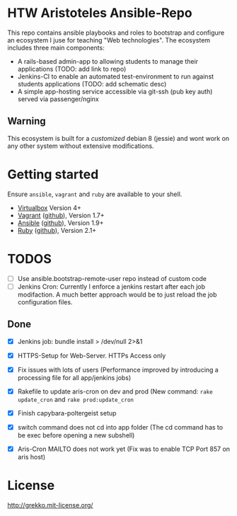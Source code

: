 # HTW Aristoteles Ansible-Repo

This repo contains ansible playbooks and roles to bootstrap and configure an ecosystem
I juse for teaching "Web technologies". The ecosystem includes three main components:

- A rails-based admin-app to allowing students to manage their applications (TODO: add link to repo)
- Jenkins-CI to enable an automated test-environment to run against students applications (TODO: add schematic desc)
- A simple app-hosting service accessible via git-ssh (pub key auth) served via passenger/nginx


## Warning

This ecosystem is built for a *customized* debian 8 (jessie) and wont work on any
other system without extensive modifications.


# Getting started

Ensure `ansible`, `vagrant` and `ruby` are available to your shell.
- [Virtualbox](https://www.virtualbox.org/) Version 4+
- [Vagrant](https://www.vagrantup.com/) ([github](https://github.com/mitchellh/vagrant)), Version 1.7+
- [Ansible](http://www.ansible.com/) ([github](https://github.com/ansible/ansible)), Version 1.9+
- [Ruby](https://www.ruby-lang.org/en/) ([github](https://github.com/ruby/ruby)), Version 2.1+


# TODOS

- [ ] Use ansible.bootstrap-remote-user repo instead of custom code
- [ ] Jenkins Cron: Currently I enforce a jenkins restart after each job modifaction.
      A much better approach would be to just reload the job configuration files.

## Done

- [x] Jenkins job: bundle install > /dev/null 2>&1
- [x] HTTPS-Setup for Web-Server. HTTPs Access only
- [x] Fix issues with lots of users (Performance improved by introducing a processing file for all app/jenkins jobs)
- [x] Rakefile to update aris-cron on dev and prod (New command: `rake update_cron` and `rake prod:update_cron`
- [x] Finish capybara-poltergeist setup
- [x] switch command does not cd into app folder (The cd command has to be exec before opening a new subshell)
- [x] Aris-Cron MAILTO does not work yet (Fix was to enable TCP Port 857 on aris host)


# License

http://grekko.mit-license.org/
